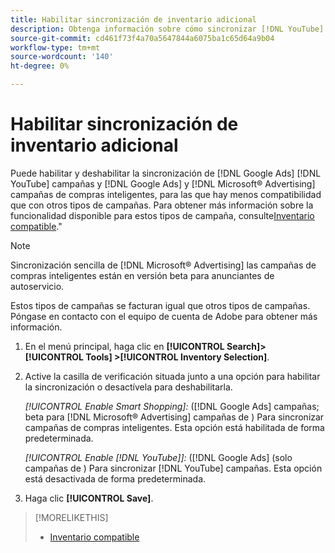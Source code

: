 ```yaml
---
title: Habilitar sincronización de inventario adicional
description: Obtenga información sobre cómo sincronizar [!DNL YouTube] campañas y [!DNL Google Ads] y [!DNL Microsoft® Advertising] campañas de compras inteligentes.
source-git-commit: cd461f73f4a70a5647844a6075ba1c65d64a9b04
workflow-type: tm+mt
source-wordcount: '140'
ht-degree: 0%

---
```


# Habilitar sincronización de inventario adicional

Puede habilitar y deshabilitar la sincronización de [!DNL Google Ads] [!DNL YouTube] campañas y [!DNL Google Ads] y [!DNL Microsoft® Advertising] campañas de compras inteligentes, para las que hay menos compatibilidad que con otros tipos de campañas. Para obtener más información sobre la funcionalidad disponible para estos tipos de campaña, consulte[Inventario compatible](/help/search-social-commerce/introduction/supported-inventory.md).&quot;

>[!NOTE]
>
>Sincronización sencilla de [!DNL Microsoft® Advertising] las campañas de compras inteligentes están en versión beta para anunciantes de autoservicio.

Estos tipos de campañas se facturan igual que otros tipos de campañas. Póngase en contacto con el equipo de cuenta de Adobe para obtener más información.

1. En el menú principal, haga clic en **[!UICONTROL Search]> [!UICONTROL Tools] >[!UICONTROL Inventory Selection]**.

1. Active la casilla de verificación situada junto a una opción para habilitar la sincronización o desactívela para deshabilitarla.

   *[!UICONTROL Enable Smart Shopping]:* ([!DNL Google Ads] campañas; beta para [!DNL Microsoft® Advertising] campañas de ) Para sincronizar campañas de compras inteligentes. Esta opción está habilitada de forma predeterminada.

   *[!UICONTROL Enable [!DNL YouTube]]:* ([!DNL Google Ads] (solo campañas de ) Para sincronizar [!DNL YouTube] campañas. Esta opción está desactivada de forma predeterminada.

1. Haga clic **[!UICONTROL Save]**.

>[!MORELIKETHIS]
>
>* [Inventario compatible](/help/search-social-commerce/introduction/supported-inventory.md)

